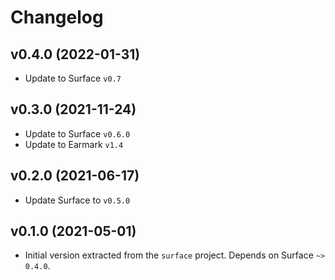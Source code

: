 # Changelog

## v0.4.0 (2022-01-31)

  * Update to Surface `v0.7`

## v0.3.0 (2021-11-24)

  * Update to Surface `v0.6.0`
  * Update to Earmark `v1.4`

## v0.2.0 (2021-06-17)

  * Update Surface to `v0.5.0`

## v0.1.0 (2021-05-01)

  * Initial version extracted from the `surface` project. Depends on Surface `~> 0.4.0`.
